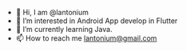 - 👋 Hi, I am @lantonium
- 👀 I’m interested in Android App develop in Flutter
- 🌱 I’m currently learning Java.
- 📫 How to reach me lantonium@gmail.com

<!---
lantonium/lantonium is a ✨ special ✨ repository because its `README.md` (this file) appears on your GitHub profile.
You can click the Preview link to take a look at your changes.
--->
